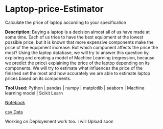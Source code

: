 # Laptop-price-Estimator
Calculate the price of laptop according to your specification

**Description:**
Buying a laptop is a decision almost all of us have made at some time. Each of us tries to have the best equipment at the lowest possible price, but it is known that more expensive components make the price of the equipment increase. But which component affects the price the most? Using the laptop database, we will try to answer this question by exploring and creating a model of Machine Learning (regression, because we predict the price) explaining the price of the laptop depending on its components. We will try to estimate what influences the price of the finished set the most and how accurately we are able to estimate laptop prices based on its components.

**Tool Used:** Python | pandas | numpy | matplotlib | seaborn | Machine learning model | Scikit Learn

[Notebook](https://github.com/khushiyadav2022/Laptop-price-Estimator/blob/5a9ae807c5ee06e2449b31b43cfb849f926a87b8/Laptop_price_predictor.ipynb)

[csv Data](https://github.com/khushiyadav2022/Laptop-price-Estimator/blob/5a9ae807c5ee06e2449b31b43cfb849f926a87b8/laptop_data.csv)

Working on Deployement work too. I will Upload soon





